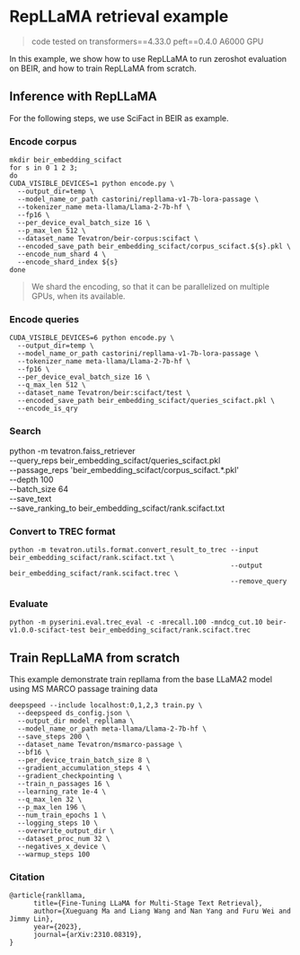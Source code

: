 # RepLLaMA retrieval example

> code tested on transformers==4.33.0 peft==0.4.0 A6000 GPU

In this example, we show how to use RepLLaMA to run zeroshot evaluation on BEIR, and how to train RepLLaMA from scratch.


## Inference with RepLLaMA
For the following steps, we use SciFact in BEIR as example.

### Encode corpus
```
mkdir beir_embedding_scifact
for s in 0 1 2 3;
do
CUDA_VISIBLE_DEVICES=1 python encode.py \
  --output_dir=temp \
  --model_name_or_path castorini/repllama-v1-7b-lora-passage \
  --tokenizer_name meta-llama/Llama-2-7b-hf \
  --fp16 \
  --per_device_eval_batch_size 16 \
  --p_max_len 512 \
  --dataset_name Tevatron/beir-corpus:scifact \
  --encoded_save_path beir_embedding_scifact/corpus_scifact.${s}.pkl \
  --encode_num_shard 4 \
  --encode_shard_index ${s}
done
```
> We shard the encoding, so that it can be parallelized on multiple GPUs, when its available.

### Encode queries
```
CUDA_VISIBLE_DEVICES=6 python encode.py \
  --output_dir=temp \
  --model_name_or_path castorini/repllama-v1-7b-lora-passage \
  --tokenizer_name meta-llama/Llama-2-7b-hf \
  --fp16 \
  --per_device_eval_batch_size 16 \
  --q_max_len 512 \
  --dataset_name Tevatron/beir:scifact/test \
  --encoded_save_path beir_embedding_scifact/queries_scifact.pkl \
  --encode_is_qry
```

### Search

python -m tevatron.faiss_retriever \
    --query_reps beir_embedding_scifact/queries_scifact.pkl \
    --passage_reps 'beir_embedding_scifact/corpus_scifact.*.pkl' \
    --depth 100 \
    --batch_size 64 \
    --save_text \
    --save_ranking_to beir_embedding_scifact/rank.scifact.txt

### Convert to TREC format
```
python -m tevatron.utils.format.convert_result_to_trec --input beir_embedding_scifact/rank.scifact.txt \
                                                       --output beir_embedding_scifact/rank.scifact.trec \
                                                       --remove_query
```

### Evaluate
```
python -m pyserini.eval.trec_eval -c -mrecall.100 -mndcg_cut.10 beir-v1.0.0-scifact-test beir_embedding_scifact/rank.scifact.trec
```

## Train RepLLaMA from scratch

This example demonstrate train repllama from the base LLaMA2 model using MS MARCO passage training data
```
deepspeed --include localhost:0,1,2,3 train.py \
  --deepspeed ds_config.json \
  --output_dir model_repllama \
  --model_name_or_path meta-llama/Llama-2-7b-hf \
  --save_steps 200 \
  --dataset_name Tevatron/msmarco-passage \
  --bf16 \
  --per_device_train_batch_size 8 \
  --gradient_accumulation_steps 4 \
  --gradient_checkpointing \
  --train_n_passages 16 \
  --learning_rate 1e-4 \
  --q_max_len 32 \
  --p_max_len 196 \
  --num_train_epochs 1 \
  --logging_steps 10 \
  --overwrite_output_dir \
  --dataset_proc_num 32 \
  --negatives_x_device \
  --warmup_steps 100
```


### Citation
```
@article{rankllama,
      title={Fine-Tuning LLaMA for Multi-Stage Text Retrieval}, 
      author={Xueguang Ma and Liang Wang and Nan Yang and Furu Wei and Jimmy Lin},
      year={2023},
      journal={arXiv:2310.08319},
}
```